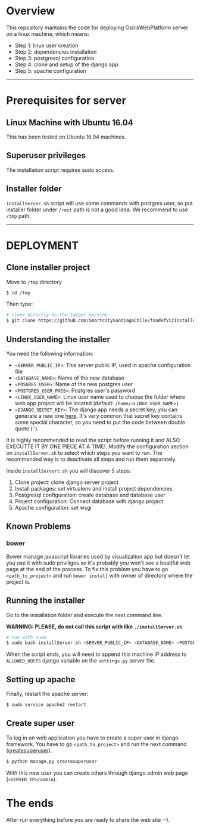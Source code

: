 # Overview

This repository mantains the code for deploying OsirisWebPlatform server on a linux machine, which means:
- Step 1: linux user creation
- Step 2: dependencies installation
- Step 3: postgresql configuration
- Step 4: clone and setup of the django app
- Step 5: apache configuration


--- 

# Prerequisites for server


## Linux Machine with Ubuntu 16.04

This has been tested on Ubuntu 16.04 machines.


## Superuser privileges

The installation script requires sudo access.


## Installer folder

`installServer.sh` script will use some commands with postgres user, so put installer folder under `/root` path is not a good idea. We recommend to use `/tmp` path.

---

# DEPLOYMENT


## Clone installer project

Move to `/tmp` directory
```bash
$ cd /tmp
```
Then type:
```bash
# clone directly on the target machine
$ git clone https://github.com/SmartcitySantiagoChile/fondefVizInstaller
```


## Understanding the installer

You need the following information:
- `<SERVER_PUBLIC_IP>`: This server public IP, used in apache configuration file
- `<DATABASE_NAME>`: Name of the new database
- `<POSGRES_USER>`: Name of the new postgres user
- `<POSTGRES_USER_PASS>`: Postgres user's password
- `<LINUX_USER_NAME>`: Linux user name used to choose the folder where web app project will be located (default: `/home/<LINUX_USER_NAME>`)
- `<DJANGO_SECRET_KEY>`: The django app needs a secret key, you can generate a new one [here](http://www.miniwebtool.com/django-secret-key-generator/). It's very common that secret key contains some special character, so you need to put the code between double quote (`'`).


It is highly recommended to read the script before running it and ALSO EXECUTTE IT BY ONE PIECE AT A TIME!. Modify the configuration section on `installServer.sh` to select which steps you want to run. The recommended way is to deactivate all steps and run them separately. 

Inside `installServert.sh` you will discover 5 steps:
1. Clone project: clone django server project
2. Install packages: set virtualenv and install project dependencies
3. Postgresql configuration: create database and database user
4. Project configuration: Connect database with django project
5. Apache configuration: set wsgi

## Known Problems

### bower 

Bower manage javascript libraries used by visualization app but doesn't let you use it with sudo priviliges so it's probably you won't see a beatiful web page at the end of the process. To fix this problem you have to go `<path_to_project>` and run `bower install` with owner of directory where the project is.


## Running the installer

Go to the installation folder and execute the next command line.

**WARNING: PLEASE, do not call this script with like `./installServer.sh`**.

```bash
# run with sudo
$ sudo bash installServer.sh <SERVER_PUBLIC_IP> <DATABASE_NAME> <POSTGRES_USER> <POSTGRES_USER_PASS> "<DJANGO_SECRET_KEY>"
```

When the script ends, you will need to append this machine IP address to `ALLOWED_HOSTS` django variable on the `settings.py` server file.

## Setting up apache

Finally, restart the apache server:
```bash
$ sudo service apache2 restart
```

## Create super user

To log in on web application you have to create a super user in django framework. You have to go `<path_to_project>` and run the next command ([createsuperuser](https://docs.djangoproject.com/en/1.10/ref/django-admin/#createsuperuser)).
```bash
$ python manage.py createsuperuser
```
With this new user you can create others through django admin web page (`<SERVER_IP>/admin`).


# The ends

After run everything before you are ready to share the web site :-).

